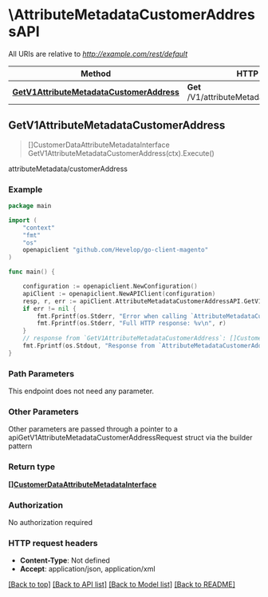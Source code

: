 # \AttributeMetadataCustomerAddressAPI

All URIs are relative to *http://example.com/rest/default*

Method | HTTP request | Description
------------- | ------------- | -------------
[**GetV1AttributeMetadataCustomerAddress**](AttributeMetadataCustomerAddressAPI.md#GetV1AttributeMetadataCustomerAddress) | **Get** /V1/attributeMetadata/customerAddress | attributeMetadata/customerAddress



## GetV1AttributeMetadataCustomerAddress

> []CustomerDataAttributeMetadataInterface GetV1AttributeMetadataCustomerAddress(ctx).Execute()

attributeMetadata/customerAddress



### Example

```go
package main

import (
	"context"
	"fmt"
	"os"
	openapiclient "github.com/Hevelop/go-client-magento"
)

func main() {

	configuration := openapiclient.NewConfiguration()
	apiClient := openapiclient.NewAPIClient(configuration)
	resp, r, err := apiClient.AttributeMetadataCustomerAddressAPI.GetV1AttributeMetadataCustomerAddress(context.Background()).Execute()
	if err != nil {
		fmt.Fprintf(os.Stderr, "Error when calling `AttributeMetadataCustomerAddressAPI.GetV1AttributeMetadataCustomerAddress``: %v\n", err)
		fmt.Fprintf(os.Stderr, "Full HTTP response: %v\n", r)
	}
	// response from `GetV1AttributeMetadataCustomerAddress`: []CustomerDataAttributeMetadataInterface
	fmt.Fprintf(os.Stdout, "Response from `AttributeMetadataCustomerAddressAPI.GetV1AttributeMetadataCustomerAddress`: %v\n", resp)
}
```

### Path Parameters

This endpoint does not need any parameter.

### Other Parameters

Other parameters are passed through a pointer to a apiGetV1AttributeMetadataCustomerAddressRequest struct via the builder pattern


### Return type

[**[]CustomerDataAttributeMetadataInterface**](CustomerDataAttributeMetadataInterface.md)

### Authorization

No authorization required

### HTTP request headers

- **Content-Type**: Not defined
- **Accept**: application/json, application/xml

[[Back to top]](#) [[Back to API list]](../README.md#documentation-for-api-endpoints)
[[Back to Model list]](../README.md#documentation-for-models)
[[Back to README]](../README.md)

